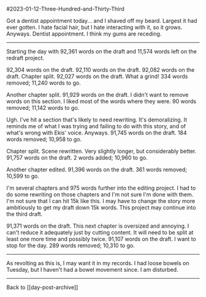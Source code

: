#2023-01-12-Three-Hundred-and-Thirty-Third

Got a dentist appointment today... and I shaved off my beard.  Largest it had ever gotten.  I hate facial hair, but I hate interacting with it, so it grows.  Anyways.  Dentist appointment.  I think my gums are receding.

---
Starting the day with 92,361 words on the draft and 11,574 words left on the redraft project.

92,304 words on the draft.  92,110 words on the draft.  92,082 words on the draft.  Chapter split.   92,027 words on the draft.  What a grind!  334 words removed; 11,240 words to go.

Another chapter split.  91,929 words on the draft.  I didn't want to remove words on this section.  I liked most of the words where they were.  90 words removed; 11,142 words to go.

Ugh.  I've hit a section that's likely to need rewriting.  It's demoralizing.  It reminds me of what I was trying and failing to do with this story, and of what's wrong with Ekis' voice.  Anyways.  91,745 words on the draft.  184 words removed; 10,958 to go.

Chapter split.  Scene rewritten.  Very slightly longer, but considerably better.  91,757 words on the draft.  2 words added; 10,960 to go.

Another chapter edited.  91,396 words on the draft.  361 words removed; 10,599 to go.

I'm several chapters and 975 words further into the editing project.  I had to do some rewriting on those chapters and I'm not sure I'm done with them.  I'm not sure that I can hit 15k like this.  I may have to change the story more ambitiously to get my draft down 15k words.  This project may continue into the third draft.

91,371 words on the draft.  This next chapter is oversized and annoying.  I can't reduce it adequately just by cutting content.  It will need to be split at least one more time and possibly twice.  91,107 words on the draft.  I want to stop for the day.  289 words removed; 10,310 to go.

---
As revolting as this is, I may want it in my records.  I had loose bowels on Tuesday, but I haven't had a bowel movement since.  I am disturbed.

---
Back to [[day-post-archive]]